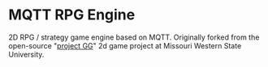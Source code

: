 # MQTT RPG Engine

2D RPG / strategy game engine based on MQTT. Originally forked from the open-source "[project GG](https://github.com/mwsu-csmp/gg-game-api)" 2d game project at Missouri Western State University. 
